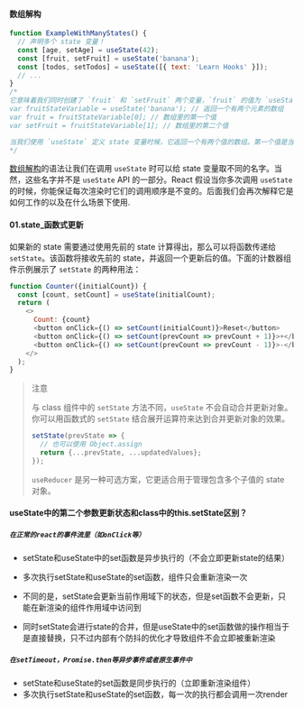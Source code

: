 #### 数组解构
```javaScript
function ExampleWithManyStates() {
  // 声明多个 state 变量！
  const [age, setAge] = useState(42);
  const [fruit, setFruit] = useState('banana');
  const [todos, setTodos] = useState([{ text: 'Learn Hooks' }]);
  // ...
}
/*
它意味着我们同时创建了 `fruit` 和 `setFruit` 两个变量，`fruit` 的值为 `useState` 返回的第一个值，`setFruit` 是返回的第二个值。它等价于下面的代码：
var fruitStateVariable = useState('banana'); // 返回一个有两个元素的数组
var fruit = fruitStateVariable[0]; // 数组里的第一个值
var setFruit = fruitStateVariable[1]; // 数组里的第二个值

当我们使用 `useState` 定义 state 变量时候，它返回一个有两个值的数组。第一个值是当前的 state，第二个值是更新 state 的函数。使用 `[0]` 和 `[1]` 来访问有点令人困惑，因为它们有特定的含义。这就是我们使用数组解构的原因。
*/
```
[数组解构](https://developer.mozilla.org/en-US/docs/Web/JavaScript/Reference/Operators/Destructuring_assignment#Array_destructuring)的语法让我们在调用 `useState` 时可以给 state 变量取不同的名字。当然，这些名字并不是 `useState` API 的一部分。React 假设当你多次调用 `useState` 的时候，你能保证每次渲染时它们的调用顺序是不变的。后面我们会再次解释它是如何工作的以及在什么场景下使用.

#### 01.state_函数式更新

如果新的 state 需要通过使用先前的 state 计算得出，那么可以将函数传递给 `setState`。该函数将接收先前的 state，并返回一个更新后的值。下面的计数器组件示例展示了 `setState` 的两种用法：

```js
function Counter({initialCount}) {
  const [count, setCount] = useState(initialCount);
  return (
    <>
      Count: {count}
      <button onClick={() => setCount(initialCount)}>Reset</button>
      <button onClick={() => setCount(prevCount => prevCount + 1)}>+</button>
      <button onClick={() => setCount(prevCount => prevCount - 1)}>-</button>
    </>
  );
}
```

> 注意
>
> 与 class 组件中的 `setState` 方法不同，`useState` 不会自动合并更新对象。你可以用函数式的 `setState` 结合展开运算符来达到合并更新对象的效果。
>
> ```js
> setState(prevState => {
>   // 也可以使用 Object.assign
>   return {...prevState, ...updatedValues};
> });
> ```
>
> `useReducer` 是另一种可选方案，它更适合用于管理包含多个子值的 state 对象。

#### useState中的第二个参数更新状态和class中的this.setState区别？

##### `在正常的react的事件流里（如onClick等）`
+ setState和useState中的set函数是异步执行的（不会立即更新state的结果）
+ 多次执行setState和useState的set函数，组件只会重新渲染一次

+ 不同的是，setState会更新当前作用域下的状态，但是set函数不会更新，只能在新渲染的组件作用域中访问到
+ 同时setState会进行state的合并，但是useState中的set函数做的操作相当于是直接替换，只不过内部有个防抖的优化才导致组件不会立即被重新渲染

##### `在setTimeout，Promise.then等异步事件或者原生事件中`
+ setState和useState的set函数是同步执行的（立即重新渲染组件）
+ 多次执行setState和useState的set函数，每一次的执行都会调用一次render
